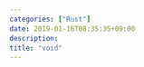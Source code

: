 ```yaml
---
categories: ["Rust"]
date: 2019-01-16T08:35:35+09:00
description:
title: "void"
---
```

<section data-markdown
    data-separator="\n===\n"
    data-vertical="\n---\n"
    data-notes="^Note:">
<script type="text/template">
# void
----------------------
[Shinjuku.rs #2 @FORCIA](https://forcia.connpass.com/event/110888/)
<!-- .slide: class="center" -->
===
# About Me
---------
![κeenのアイコン](/images/kappa.png) <!-- .element: style="position:absolute;right:0;z-index:-1" width="20%" -->

 * κeen
 * [@blackenedgold](https://twitter.com/blackenedgold)
 * Github: [KeenS](https://github.com/KeenS)
 * GitLab: [blackenedgold](https://gitlab.com/blackenedgold)
 * [Idein Inc.](https://idein.jp/)のエンジニア
 * Lisp, ML, Rust, Shell Scriptあたりを書きます
===
# 発散型
--------

* `!`
* [ドキュメント](https://doc.rust-jp.rs/the-rust-programming-language-ja/1.6/book/functions.html#%E7%99%BA%E6%95%A3%E3%81%99%E3%82%8B%E9%96%A2%E6%95%B0)
  + 標準ライブラリだと [exit](https://doc.rust-lang.org/std/process/fn.exit.html) とか
  + 他には無限ループ、パニック、 `return`/`continue` など
* 呼び出し元に制御が返らない
* どんな型にもなれる

===
# 発散型
--------

``` rust
use std::process::exit;
// pub fn exit(code: i32) -> !

let hoge: i32 = exit(0);
let fuga: () = exit(0);
```

===
# `match` と型
--------------

* `match` の返り値は腕の型で決まる
* 発散型と他の型の組み合わせだと他の型になる

``` rust
let piyo: i32 = match 0 {
    // !
    0 => exit(0),
    // i32
    n => 1i32,
};
```

===
# `Void`
--------

``` rust
enum Void {}
```

===
# `Void`
--------

* バリアント(=コンストラクタ)がない
  + 値を作れない
* もしその値を受け取れるとしたらどうなる？

===
# `Void` の作り方
-----------------

* 発散型を使うと(コード上は)作れる
* 発散型なので実行時にはこのコードに到達しない

``` rust
let void: Void = unimplemented!();
//...
```

===
# `Void` の作り方2
-----------------

* 関数を使うと(コード上は)受け取れる
* 実際にはこの関数は呼べない

``` rust
fn take_void(void: Void) {
    // ...
}
```

===
# `Void` にマッチ
---------------

* Q: これはコンパイルが通る？
* A: 通る<!-- .element: class="fragment" data-fragment-index="1" -->

``` rust
fn absurd(void: Void) {
    match void {};
}
```

===
# `Void` にマッチ
---------------

* 返り値型はなんでもいい

``` rust
fn absurd(void: Void) -> () {
    match void {}
}
```

===
# `Void` にマッチ
---------------

* 返り値を発散型にもできる!

``` rust
fn absurd(void: Void) -> ! {
    match void {}
}
```

===
# `Void` と列挙型
-----------------

* `Result<T, Void>` という型を考える
* `Void` は作れないので `Err` はありえない
* `Ok` しか存在しない `Result` 型に

===
# `Void` と列挙型
-----------------

* Q: これはコンパイルが通る？
* A: 通らない<!-- .element: class="fragment" data-fragment-index="1" -->

``` rust
let result: Result<(), Void> = Ok(());
match result {
  Ok(()) => //
}

```

===
# `absurd` の使いどころ
-----------------------

* これはコンパイルが通る

``` rust
let result: Result<(), Void> = Ok(());
match result {
  Ok(()) => //
  Err(void) => absurd(void),
}

```

===
# `absurd` の使いどころ
-----------------------

* こういうのも作れる

``` rust
fn safe_unwrap<T>(result: Result<T, Void>) -> T {
    match result {
        Ok(t) => t,
        Err(void) => absurd(void),
    }
}
```

===
# まとめ
--------

* `!` は特殊な型だよ
* 空の列挙型 (`Void`) から `!` が作れるよ
* `Void` を使うと面白いことができるよ
* See also [voidクレート](https://crates.io/crates/void) - 今回の内容を実装してるやつ
* See also [never type](https://doc.rust-lang.org/std/primitive.never.html) と [RFC](https://github.com/rust-lang/rfcs/blob/master/text/1216-bang-type.md) - `!` を空の列挙型にする提案


</script>
</section>
